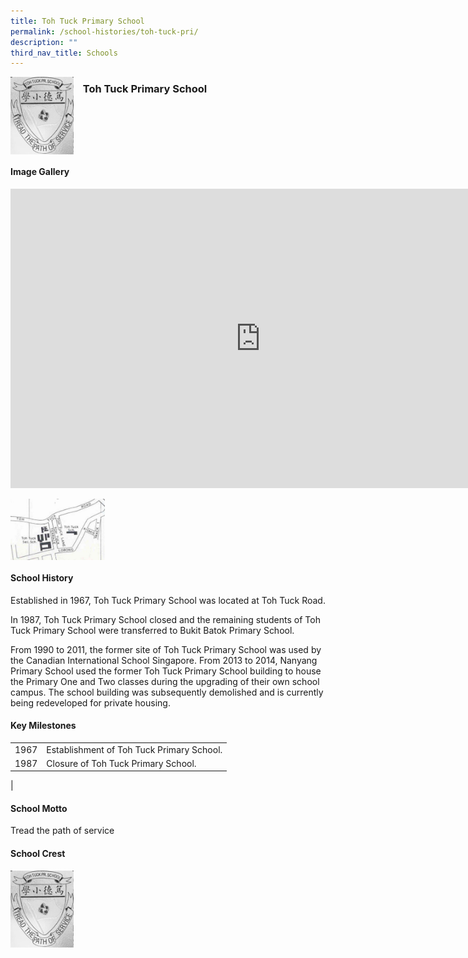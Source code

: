 ```yaml
---
title: Toh Tuck Primary School
permalink: /school-histories/toh-tuck-pri/
description: ""
third_nav_title: Schools
---
```

<img align="left" style="width:20%;margin-right:15px;" src="/images/tohtuckpri1.png">

### **Toh Tuck Primary School**

<br clear="left">

#### **Image Gallery**
<iframe src="https://docs.google.com/presentation/d/e/2PACX-1vRfHijDoXgrXD7HVUvkgiATS5fnHjgjagwLRqVEr4a7QrZkpk1iSfjhvP8WfeiLaLE2u83Z_vok4Asq/embed?start=false&amp;loop=true&amp;delayms=5000" frameborder="0" width="800" height="479" allowfullscreen="true"></iframe>

<p><a href="https://staging.d1yxymztqoj7qn.amplifyapp.com/images/tohtuckpri2.jpg">  
<img align="left" style="width:30%;margin-right:15px;" src="/images/tohtuckpri2.jpg">
</a></p>

<br clear="left">

#### **School History**
Established in 1967, Toh Tuck Primary School was located at Toh Tuck Road.  
  
In 1987, Toh Tuck Primary School closed and the remaining students of Toh Tuck Primary School were transferred to Bukit Batok Primary School.&nbsp;  
  
From 1990 to 2011, the former site of Toh Tuck Primary School was used by the Canadian International School Singapore. From 2013 to 2014, Nanyang Primary School used the former Toh Tuck Primary School building to house the Primary One and Two classes during the upgrading of their own school campus. The school building was subsequently demolished and is currently being redeveloped for private housing.

#### **Key Milestones**

|  |  |
|:---:|---|
| 1967 | Establishment of Toh Tuck Primary School. |
| 1987 | Closure of Toh Tuck Primary School. |
|

#### **School Motto**
Tread the path of service

#### **School Crest**
<img align="left" style="width:20%;margin-right:15px;" src="/images/tohtuckpri1.png">


<br clear="left">